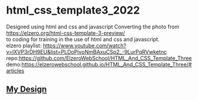 # html_css_template3_2022
Designed using  html and css and javascript Converting the photo  from https://elzero.org/html-css-template-3-preview/ <br>to coding for training in the use of html and css and javascript. <br>
elzero playlist: https://www.youtube.com/watch?v=lXVP3rDH9EU&list=PLDoPjvoNmBAxuCSp2_-9LurPqRVwketnc<br>
repo:https://github.com/ElzeroWebSchool/HTML_And_CSS_Template_Three<br>
demo:https://elzerowebschool.github.io/HTML_And_CSS_Template_Three/#articles
<h2><a href='https://omaradly.github.io/html_css_template3_2022/'>My Design</a></h2>
